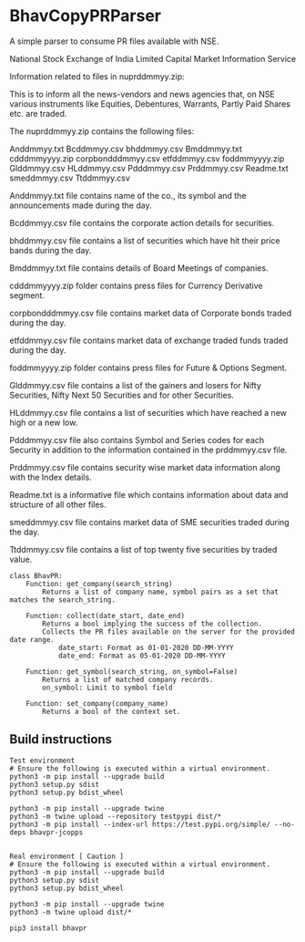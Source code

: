 # BhavCopyPRParser
A simple parser to consume PR files available with NSE. 

National Stock Exchange of India Limited
Capital Market Information Service 

Information related to  files in nuprddmmyy.zip:

This is to inform all the news-vendors and news agencies that, on NSE various instruments like Equities, Debentures, Warrants, Partly Paid Shares etc. are traded.

The nuprddmmyy.zip contains the following files:

Anddmmyy.txt
Bcddmmyy.csv
bhddmmyy.csv
Bmddmmyy.txt
cdddmmyyyy.zip
corpbondddmmyy.csv
etfddmmyy.csv
foddmmyyyy.zip
Glddmmyy.csv
HLddmmyy.csv
Pdddmmyy.csv
Prddmmyy.csv
Readme.txt
smeddmmyy.csv
Ttddmmyy.csv

Anddmmyy.txt file contains name of the co., its symbol and the announcements made during the day.    

Bcddmmyy.csv file contains the corporate action details for securities.

bhddmmyy.csv file contains a list of securities which have hit their price bands during the day.

Bmddmmyy.txt file contains details of Board Meetings of companies.

cdddmmyyyy.zip folder contains press files for Currency Derivative segment.

corpbondddmmyy.csv file contains market data of Corporate bonds traded during the day.

etfddmmyy.csv file contains market data of exchange traded funds traded during the day.

foddmmyyyy.zip folder contains press files for Future & Options Segment.

Glddmmyy.csv file contains a list of the gainers and losers for Nifty Securities, Nifty Next 50 Securities and for other Securities.

HLddmmyy.csv file contains a list of securities which have reached a new high or a new low.

Pdddmmyy.csv file also contains Symbol and Series codes for each Security in addition to the information contained in the prddmmyy.csv file.

Prddmmyy.csv file contains security wise market data information along with the Index details.

Readme.txt is a informative file which contains information about data and structure of all other files.

smeddmmyy.csv file contains market data of SME securities traded during the day.

Ttddmmyy.csv file contains a list of top twenty five securities by traded value.


```
class BhavPR:
    Function: get_company(search_string)
        Returns a list of company name, symbol pairs as a set that matches the search_string.

    Function: collect(date_start, date_end)
        Returns a bool implying the success of the collection. 
        Collects the PR files available on the server for the provided date range. 
            date_start: Format as 01-01-2020 DD-MM-YYYY
            date_end: Format as 05-01-2020 DD-MM-YYYY
    
    Function: get_symbol(search_string, on_symbol=False)
        Returns a list of matched company records.
        on_symbol: Limit to symbol field

    Function: set_company(company_name)
        Returns a bool of the context set.
``` 
    
## Build instructions

```
Test environment
# Ensure the following is executed within a virtual environment. 
python3 -m pip install --upgrade build
python3 setup.py sdist
python3 setup.py bdist_wheel

python3 -m pip install --upgrade twine
python3 -m twine upload --repository testpypi dist/*
python3 -m pip install --index-url https://test.pypi.org/simple/ --no-deps bhavpr-jcopps


Real environment [ Caution ]
# Ensure the following is executed within a virtual environment. 
python3 -m pip install --upgrade build
python3 setup.py sdist
python3 setup.py bdist_wheel

python3 -m pip install --upgrade twine
python3 -m twine upload dist/*

pip3 install bhavpr

```

